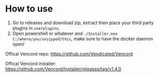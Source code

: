 # How to use

1. Go to releases and download zip, extract then place your third party plugins in `userplugins`.
2. Open powershell or whatever and `./Installer.exe C:/where/you/unzipped/this`, make sure to have the docker daemon open!

Offical Vencord repo: https://github.com/Vendicated/Vencord

Offical Vencord installer: https://github.com/Vencord/Installer/releases/tag/v1.4.0

